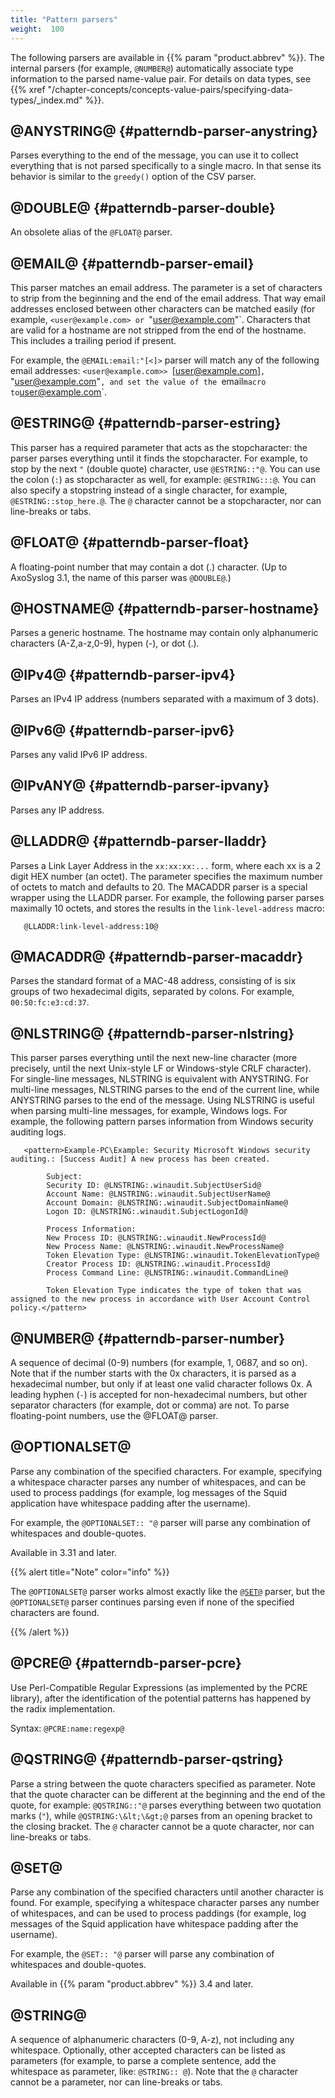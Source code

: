 ```yaml
---
title: "Pattern parsers"
weight:  100
---
```

<!-- DISCLAIMER: This file is based on the syslog-ng Open Source Edition documentation https://github.com/balabit/syslog-ng-ose-guides/commit/2f4a52ee61d1ea9ad27cb4f3168b95408fddfdf2 and is used under the terms of The syslog-ng Open Source Edition Documentation License. The file has been modified by Axoflow. -->

The following parsers are available in {{% param "product.abbrev" %}}. The internal parsers (for example, `@NUMBER@`) automatically associate type information to the parsed name-value pair. For details on data types, see {{% xref "/chapter-concepts/concepts-value-pairs/specifying-data-types/_index.md" %}}.

## @ANYSTRING@ {#patterndb-parser-anystring}

Parses everything to the end of the message, you can use it to collect everything that is not parsed specifically to a single macro. In that sense its behavior is similar to the `greedy()` option of the CSV parser.



## @DOUBLE@ {#patterndb-parser-double}

An obsolete alias of the `@FLOAT@` parser.



## @EMAIL@ {#patterndb-parser-email}

This parser matches an email address. The parameter is a set of characters to strip from the beginning and the end of the email address. That way email addresses enclosed between other characters can be matched easily (for example, `<user@example.com> or `"user@example.com"`. Characters that are valid for a hostname are not stripped from the end of the hostname. This includes a trailing period if present.

For example, the `@EMAIL:email:"[<]>` parser will match any of the following email addresses: `<user@example.com>> `[user@example.com]`, `"user@example.com"`, and set the value of the `email` macro to `user@example.com`.



## @ESTRING@ {#patterndb-parser-estring}

This parser has a required parameter that acts as the stopcharacter: the parser parses everything until it finds the stopcharacter. For example, to stop by the next `"` (double quote) character, use `@ESTRING::"@`. You can use the colon (`:`) as stopcharacter as well, for example: `@ESTRING:::@`. You can also specify a stopstring instead of a single character, for example, `@ESTRING::stop_here.@`. The `@` character cannot be a stopcharacter, nor can line-breaks or tabs.



## @FLOAT@ {#patterndb-parser-float}

A floating-point number that may contain a dot (.) character. (Up to AxoSyslog 3.1, the name of this parser was `@DOUBLE@`.)



## @HOSTNAME@ {#patterndb-parser-hostname}

Parses a generic hostname. The hostname may contain only alphanumeric characters (A-Z,a-z,0-9), hypen (-), or dot (.).



## @IPv4@ {#patterndb-parser-ipv4}

Parses an IPv4 IP address (numbers separated with a maximum of 3 dots).



## @IPv6@ {#patterndb-parser-ipv6}

Parses any valid IPv6 IP address.



## @IPvANY@ {#patterndb-parser-ipvany}

Parses any IP address.



## @LLADDR@ {#patterndb-parser-lladdr}

Parses a Link Layer Address in the `xx:xx:xx:...` form, where each xx is a 2 digit HEX number (an octet). The parameter specifies the maximum number of octets to match and defaults to 20. The MACADDR parser is a special wrapper using the LLADDR parser. For example, the following parser parses maximally 10 octets, and stores the results in the `link-level-address` macro:

```shell
   @LLADDR:link-level-address:10@
```



## @MACADDR@ {#patterndb-parser-macaddr}

Parses the standard format of a MAC-48 address, consisting of is six groups of two hexadecimal digits, separated by colons. For example, `00:50:fc:e3:cd:37`.



## @NLSTRING@ {#patterndb-parser-nlstring}

This parser parses everything until the next new-line character (more precisely, until the next Unix-style LF or Windows-style CRLF character). For single-line messages, NLSTRING is equivalent with ANYSTRING. For multi-line messages, NLSTRING parses to the end of the current line, while ANYSTRING parses to the end of the message. Using NLSTRING is useful when parsing multi-line messages, for example, Windows logs. For example, the following pattern parses information from Windows security auditing logs.

```shell
   <pattern>Example-PC\Example: Security Microsoft Windows security auditing.: [Success Audit] A new process has been created.
    
        Subject:
        Security ID: @LNSTRING:.winaudit.SubjectUserSid@
        Account Name: @LNSTRING:.winaudit.SubjectUserName@
        Account Domain: @LNSTRING:.winaudit.SubjectDomainName@
        Logon ID: @LNSTRING:.winaudit.SubjectLogonId@
    
        Process Information:
        New Process ID: @LNSTRING:.winaudit.NewProcessId@
        New Process Name: @LNSTRING:.winaudit.NewProcessName@
        Token Elevation Type: @LNSTRING:.winaudit.TokenElevationType@
        Creator Process ID: @LNSTRING:.winaudit.ProcessId@
        Process Command Line: @LNSTRING:.winaudit.CommandLine@
    
        Token Elevation Type indicates the type of token that was assigned to the new process in accordance with User Account Control policy.</pattern>
```



## @NUMBER@ {#patterndb-parser-number}

A sequence of decimal (0-9) numbers (for example, 1, 0687, and so on). Note that if the number starts with the 0x characters, it is parsed as a hexadecimal number, but only if at least one valid character follows 0x. A leading hyphen (`-`) is accepted for non-hexadecimal numbers, but other separator characters (for example, dot or comma) are not. To parse floating-point numbers, use the @FLOAT@ parser.



## @OPTIONALSET@

Parse any combination of the specified characters. For example, specifying a whitespace character parses any number of whitespaces, and can be used to process paddings (for example, log messages of the Squid application have whitespace padding after the username).

For example, the `@OPTIONALSET:: "@` parser will parse any combination of whitespaces and double-quotes.

Available in 3.31 and later.

{{% alert title="Note" color="info" %}}

The `@OPTIONALSET@` parser works almost exactly like the [`@SET@`](#patterndb-parser-set) parser, but the `@OPTIONALSET@` parser continues parsing even if none of the specified characters are found.

{{% /alert %}}



## @PCRE@ {#patterndb-parser-pcre}

Use Perl-Compatible Regular Expressions (as implemented by the PCRE library), after the identification of the potential patterns has happened by the radix implementation.

Syntax: `@PCRE:name:regexp@`



## @QSTRING@ {#patterndb-parser-qstring}

Parse a string between the quote characters specified as parameter. Note that the quote character can be different at the beginning and the end of the quote, for example: `@QSTRING::"@` parses everything between two quotation marks (`"`), while `@QSTRING:\&lt;\&gt;@` parses from an opening bracket to the closing bracket. The `@` character cannot be a quote character, nor can line-breaks or tabs.



## @SET@

Parse any combination of the specified characters until another character is found. For example, specifying a whitespace character parses any number of whitespaces, and can be used to process paddings (for example, log messages of the Squid application have whitespace padding after the username).

For example, the `@SET:: "@` parser will parse any combination of whitespaces and double-quotes.

Available in {{% param "product.abbrev" %}} 3.4 and later.



## @STRING@

A sequence of alphanumeric characters (0-9, A-z), not including any whitespace. Optionally, other accepted characters can be listed as parameters (for example, to parse a complete sentence, add the whitespace as parameter, like: `@STRING:: @`). Note that the `@` character cannot be a parameter, nor can line-breaks or tabs.

